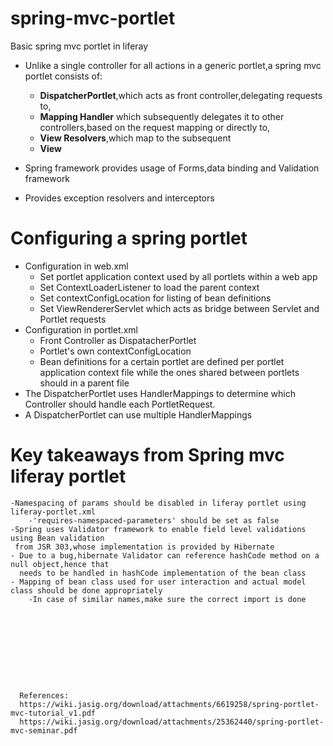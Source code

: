 # spring-mvc-portlet
Basic spring mvc portlet in liferay

- Unlike a single controller for all actions in a generic portlet,a spring mvc portlet consists of: 
  - **DispatcherPortlet**,which acts as front controller,delegating requests to,
  - **Mapping Handler** which subsequently delegates it to other controllers,based on the request mapping or directly to,
  - **View Resolvers**,which map to the subsequent 
  - **View**

- Spring framework provides usage of Forms,data binding and Validation framework
- Provides exception resolvers and interceptors

# Configuring a spring portlet

- Configuration in web.xml
	- Set portlet application context used by all portlets within a web app
	- Set ContextLoaderListener to load the parent context
	- Set contextConfigLocation for listing of bean definitions
	- Set ViewRendererServlet which acts as bridge between Servlet and Portlet requests
- Configuration in portlet.xml
	- Front Controller as DispatacherPortlet
	- Portlet's own contextConfigLocation
	- Bean definitions for a certain portlet are defined per portlet application context file while the ones
	  shared between portlets should in a parent file
 - The DispatcherPortlet uses HandlerMappings to determine which Controller should handle each PortletRequest.
 -  A DispatcherPortlet can use multiple HandlerMappings
 
 # Key takeaways from Spring mvc liferay portlet
 	
 	-Namespacing of params should be disabled in liferay portlet using liferay-portlet.xml
 		-'requires-namespaced-parameters' should be set as false
	-Spring uses Validator framework to enable field level validations using Bean validation
	 from JSR 303,whose implementation is provided by Hibernate
    - Due to a bug,hibernate Validator can reference hashCode method on a null object,hence that
      needs to be handled in hashCode implementation of the bean class
    - Mapping of bean class used for user interaction and actual model class should be done appropriately
    	-In case of similar names,make sure the correct import is done
 
 
	  
	  
	  
	  
	  
	  
	  
	  
	  References:
	  https://wiki.jasig.org/download/attachments/6619258/spring-portlet-mvc-tutorial_v1.pdf
	  https://wiki.jasig.org/download/attachments/25362440/spring-portlet-mvc-seminar.pdf

